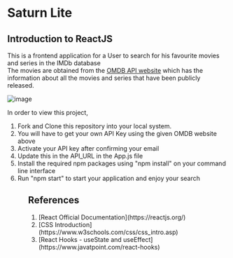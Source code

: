 # Saturn Lite 

## Introduction to ReactJS 

This is a frontend application for a User to search for his favourite movies and series in the IMDb database
<br>
The movies are obtained from the [OMDB API website](https://www.omdbapi.com/apikey.aspx) which has the information about all the movies and series that have been publicly released. 


![image](https://user-images.githubusercontent.com/93826081/205057265-b0cae13b-c890-488d-8c22-32f6d42dc531.png)

In order to view this project, 
<ol>
<li> Fork and Clone this repository into your local system. </li>
<li> You will have to get your own API Key using the given OMDB website above </li> 
<li> Activate your API key after confirming your email </li> 
<li> Update this in the API_URL in the App.js file </li> 
<li> Install the required npm packages using "npm install" on your command line interface </li> 
<li> Run "npm start" to start your application and enjoy your search </li> 
<ol>

## References
<ol>
<li> [React Official Documentation](https://reactjs.org/) </li>
<li> [CSS Introduction](https://www.w3schools.com/css/css_intro.asp)</li>
<li> [React Hooks - useState and useEffect](https://www.javatpoint.com/react-hooks) </li>
</ol>


